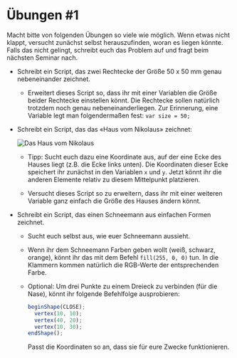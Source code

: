 # Übungen #1

Macht bitte von folgenden Übungen so viele wie möglich. Wenn etwas nicht klappt, versucht zunächst selbst herauszufinden, woran es liegen könnte. Falls das nicht gelingt, schreibt euch das Problem auf und fragt beim nächsten Seminar nach.

* Schreibt ein Script, das zwei Rechtecke der Größe 50 x 50 mm genau nebeneinander zeichnet.

  * Erweitert dieses Script so, dass ihr mit einer Variablen die Größe beider Rechtecke einstellen könnt. Die Rechtecke sollen natürlich trotzdem noch genau nebeneinanderliegen. Zur Erinnerung, eine Variable legt man folgendermaßen fest: `var size = 50;`

* Schreibt ein Script, das das «Haus vom Nikolaus» zeichnet:

  ![Das Haus vom Nikolaus](http://www.stupidedia.org/images/thumb/c/cc/Haus_vom_Nikolaus.png/180px-Haus_vom_Nikolaus.png?filetimestamp=20090325141521)

  * Tipp: Sucht euch dazu eine Koordinate aus, auf der eine Ecke des Hauses liegt (z.B. die Ecke links unten). Die Koordinaten dieser Ecke speichert ihr zunächst in den Variablen `x` und `y`. Jetzt könnt ihr die anderen Elemente relativ zu diesem Mittelpunkt platzieren.

  * Versucht dieses Script so zu erweitern, dass ihr mit einer weiteren Variable ganz einfach die Größe des Hauses ändern könnt.

* Schreibt ein Script, das einen Schneemann aus einfachen Formen zeichnet.

  * Sucht euch selbst aus, wie euer Schneemann aussieht.

  * Wenn ihr dem Schneemann Farben geben wollt (weiß, schwarz, orange), könnt ihr das mit dem Befehl `fill(255, 0, 0)` tun. In die Klammern kommen natürlich die RGB-Werte der entsprechenden Farbe.

  * Optional: Um drei Punkte zu einem Dreieck zu verbinden (für die Nase), könnt ihr folgende Befehlfolge ausprobieren:
    ```js
    beginShape(CLOSE);
      vertex(10, 10);
      vertex(40, 20);
      vertex(10, 30);
    endShape();
    ```
    Passt die Koordinaten so an, dass sie für eure Zwecke funktionieren.
